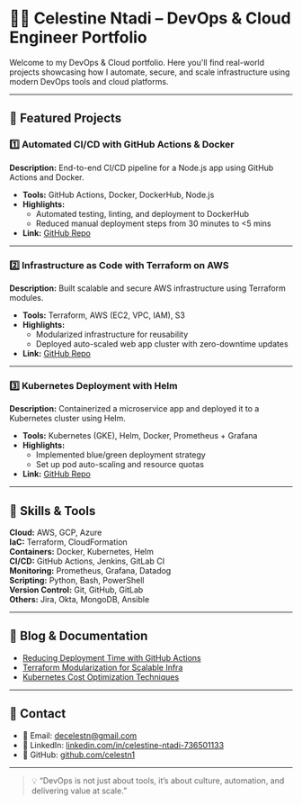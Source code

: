 # 👨‍💻 Celestine Ntadi – DevOps & Cloud Engineer Portfolio

Welcome to my DevOps & Cloud portfolio. Here you'll find real-world projects showcasing how I automate, secure, and scale infrastructure using modern DevOps tools and cloud platforms.

---

## 🚀 Featured Projects

### 1️⃣ Automated CI/CD with GitHub Actions & Docker
**Description:** End-to-end CI/CD pipeline for a Node.js app using GitHub Actions and Docker.

- **Tools:** GitHub Actions, Docker, DockerHub, Node.js
- **Highlights:**
  - Automated testing, linting, and deployment to DockerHub
  - Reduced manual deployment steps from 30 minutes to <5 mins
- **Link:** [GitHub Repo](https://github.com/celestn1/devops-ci-cd)

---

### 2️⃣ Infrastructure as Code with Terraform on AWS
**Description:** Built scalable and secure AWS infrastructure using Terraform modules.

- **Tools:** Terraform, AWS (EC2, VPC, IAM), S3
- **Highlights:**
  - Modularized infrastructure for reusability
  - Deployed auto-scaled web app cluster with zero-downtime updates
- **Link:** [GitHub Repo](https://github.com/celestn1/iac-terraform-aws)

---

### 3️⃣ Kubernetes Deployment with Helm
**Description:** Containerized a microservice app and deployed it to a Kubernetes cluster using Helm.

- **Tools:** Kubernetes (GKE), Helm, Docker, Prometheus + Grafana
- **Highlights:**
  - Implemented blue/green deployment strategy
  - Set up pod auto-scaling and resource quotas
- **Link:** [GitHub Repo](https://github.com/celestn1/k8s-microservices-deploy)

---

## 🧠 Skills & Tools

**Cloud:** AWS, GCP, Azure  
**IaC:** Terraform, CloudFormation  
**Containers:** Docker, Kubernetes, Helm  
**CI/CD:** GitHub Actions, Jenkins, GitLab CI  
**Monitoring:** Prometheus, Grafana, Datadog  
**Scripting:** Python, Bash, PowerShell  
**Version Control:** Git, GitHub, GitLab  
**Others:** Jira, Okta, MongoDB, Ansible

---

## 📝 Blog & Documentation

- [Reducing Deployment Time with GitHub Actions](https://medium.com/@celestn/reducing-deployment-time-30-percent)
- [Terraform Modularization for Scalable Infra](https://medium.com/@celestn/terraform-modules-at-scale)
- [Kubernetes Cost Optimization Techniques](https://medium.com/@celestn/k8s-cost-saving)

---

## 🔗 Contact

- 📧 Email: [decelestn@gmail.com](mailto:decelestn@gmail.com)
- 🔗 LinkedIn: [linkedin.com/in/celestine-ntadi-736501133](https://www.linkedin.com/in/celestine-ntadi-736501133/)
- 📁 GitHub: [github.com/celestn1](https://github.com/celestn1)

---

> 💡 “DevOps is not just about tools, it’s about culture, automation, and delivering value at scale.”
